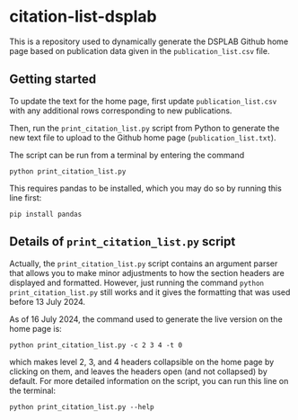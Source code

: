 # citation-list-dsplab

This is a repository used to dynamically generate the DSPLAB Github home page based on publication data given in the `publication_list.csv` file.

## Getting started

To update the text for the home page, first update `publication_list.csv` with any additional rows corresponding to new publications.

Then, run the `print_citation_list.py` script from Python to generate the new text file to upload to the Github home page (`publication_list.txt`).

The script can be run from a terminal by entering the command

    python print_citation_list.py
  
This requires pandas to be installed, which you may do so by running this line first:

    pip install pandas

## Details of `print_citation_list.py` script

Actually, the `print_citation_list.py` script contains an argument parser that allows you to make minor adjustments to how the section headers are displayed and formatted. However, just running the command `python print_citation_list.py` still works and it gives the formatting that was used before 13 July 2024.

As of 16 July 2024, the command used to generate the live version on the home page is:

    python print_citation_list.py -c 2 3 4 -t 0
	
which makes level 2, 3, and 4 headers collapsible on the home page by clicking on them, and leaves the headers open (and not collapsed) by default. For more detailed information on the script, you can run this line on the terminal:

    python print_citation_list.py --help
